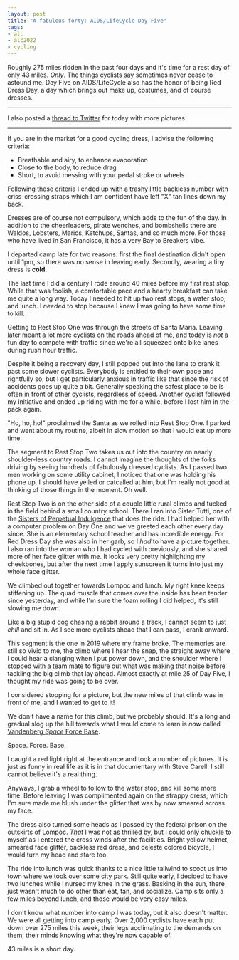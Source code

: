 ```yaml
---
layout: post
title: "A fabulous forty: AIDS/LifeCycle Day Five"
tags:
- alc
- alc2022
- cycling
---
```


Roughly 275 miles ridden in the past four days and it's time for a rest day of
only 43 miles. _Only_. The things cyclists say sometimes never cease to astound
me. Day Five on AIDS/LifeCycle also has the honor of being Red Dress Day, a day
which brings out make up, costumes, and of course dresses.

---
I also posted a [thread to
Twitter](https://mobile.twitter.com/agentdero/status/1534876321456611328)
for today with more pictures

---

If you are in the market for a good cycling dress, I advise the following
criteria:

* Breathable and airy, to enhance evaporation
* Close to the body, to reduce drag
* Short, to avoid messing with your pedal stroke or wheels

Following these criteria I ended up with a trashy little backless number with
criss-crossing straps which I am confident have left "X" tan lines down my
back.

Dresses are of course not compulsory, which adds to the fun of the day. In
addition to the cheerleaders, pirate wenches, and bombshells there are Waldos,
Lobsters, Marios, Ketchups, Santas, and so much more. For those who have lived
in San Francisco, it has a very Bay to Breakers vibe.

I departed camp late for two reasons: first the final destination didn't open
until 1pm, so there was no sense in leaving early. Secondly, wearing a tiny
dress is **cold**.

The last time I did a century I rode around 40 miles before my first rest stop.
While that was foolish, a comfortable pace and a hearty breakfast can take me
quite a long way. Today I needed to hit up two rest stops, a water stop, and
lunch. I _needed_ to stop because I knew I was going to have some time to kill.

Getting to Rest Stop One was through the streets of Santa Maria. Leaving later
meant a lot more cyclists on the roads ahead of me, and today is _not_ a fun
day to compete with traffic since we're all squeezed onto bike lanes during
rush hour traffic.

Despite it being a recovery day, I still popped out into the lane to crank it
past some slower cyclists. Everybody is entitled to their own pace and
rightfully so, but I get particularly anxious in traffic like that since the
risk of accidents goes up quite a bit. Generally speaking the safest place to
be is often in front of other cyclists, regardless of speed. Another cyclist
followed my initiative and ended up riding with me for a while, before I lost
him in the pack again.

"Ho, ho, ho!" proclaimed the Santa as we rolled into Rest Stop One. I parked
and went about my routine, albeit in slow motion so that I would eat up more
time.

The segment to Rest Stop Two takes us out into the country on nearly
shoulder-less country roads. I cannot imagine the thoughts of the folks driving
by seeing hundreds of fabulously dressed cyclists. As I passed two men working
on some utility cabinet, I noticed that one was holding his phone up. I should
have yelled or catcalled at him, but I'm really not good at thinking of those
things in the moment. Oh well.

Rest Stop Two is on the other side of a couple little rural climbs and tucked
in the field behind a small country school. There I ran into Sister Tutti, one
of the [Sisters of Perpetual
Indulgence](https://en.wikipedia.org/wiki/Sisters_of_Perpetual_Indulgence) that
does the ride. I had helped her with a computer problem on Day One and we've
greeted each other every day since. She is an elementary school teacher and has
incredible energy. For Red Dress Day she was also in her garb, so I _had_ to
have a picture together. I also ran into the woman who I had cycled with
previously, and she shared more of her face glitter with me. It looks very
pretty highlighting my cheekbones, but after the next time I apply sunscreen it
turns into just my whole face glitter.

We climbed out together towards Lompoc and lunch. My right knee keeps
stiffening up. The quad muscle that comes over the inside has been tender since
yesterday, and while I'm sure the foam rolling I did helped, it's still slowing
me down.

Like a big stupid dog chasing a rabbit around a track, I cannot seem to just
_chill_ and sit in. As I see more cyclists ahead that I can pass, I crank
onward.

This segment is the one in 2019 where my frame broke. The memories are still so
vivid to me, the climb where I hear the snap, the straight away where I could
hear a clanging when I put power down, and the shoulder where I stopped with a
team mate to figure out what was making that noise before tackling the big
climb that lay ahead. Almost exactly at mile 25 of Day Five, I thought my ride
was going to be over.

I considered stopping for a picture, but the new miles of that climb was in
front of me, and I wanted to get to it!

We don't have a name for this climb, but we probably should. It's a long and
gradual slog up the hill towards what I would come to learn is _now_ called
[Vandenberg _Space_ Force Base](https://www.vandenberg.spaceforce.mil/).

Space. Force. Base.

I caught a red light right at the entrance and took a number of pictures. It is
just as funny in real life as it is in that documentary with Steve Carell. I
still cannot believe it's a real thing.

Anyways, I grab a wheel to follow to the water stop, and kill some more time.
Before leaving I was complimented again on the strappy dress, which I'm sure
made me blush under the glitter that was by now smeared across my face.

The dress also turned some heads as I passed by the federal prison on the
outskirts of Lompoc. _That_ I was not as thrilled by, but I could only chuckle
to myself as I entered the cross winds after the facilities. Bright yellow
helmet, smeared face glitter, backless red dress, and celeste colored bicycle,
I would turn my head and stare too.

The ride into lunch was quick thanks to a nice little tailwind to scoot us into
town where we took over some city park. Still quite early, I decided to have
two lunches while I nursed my knee in the grass. Basking in the sun, there just
wasn't much to do other than eat, tan, and socialize. Camp sits only a few
miles beyond lunch, and those would be very easy miles.


I don't know what number into camp I was today, but it also doesn't matter. We
were all getting into camp early. Over 2,000 cyclists have each put down over
275 miles this week, their legs acclimating to the demands on them, their minds
knowing what they're now capable of.

43 miles is a short day.
